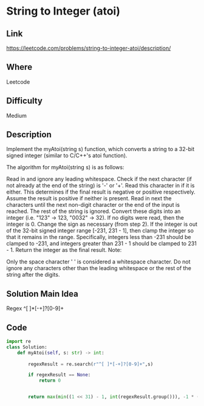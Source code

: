 # String to Integer (atoi)

## Link

https://leetcode.com/problems/string-to-integer-atoi/description/

## Where

Leetcode

## Difficulty

Medium

## Description

Implement the myAtoi(string s) function, which converts a string to a 32-bit signed integer (similar to C/C++'s atoi function).

The algorithm for myAtoi(string s) is as follows:

Read in and ignore any leading whitespace.
Check if the next character (if not already at the end of the string) is '-' or '+'. Read this character in if it is either. This determines if the final result is negative or positive respectively. Assume the result is positive if neither is present.
Read in next the characters until the next non-digit character or the end of the input is reached. The rest of the string is ignored.
Convert these digits into an integer (i.e. "123" -> 123, "0032" -> 32). If no digits were read, then the integer is 0. Change the sign as necessary (from step 2).
If the integer is out of the 32-bit signed integer range [-231, 231 - 1], then clamp the integer so that it remains in the range. Specifically, integers less than -231 should be clamped to -231, and integers greater than 231 - 1 should be clamped to 231 - 1.
Return the integer as the final result.
Note:

Only the space character ' ' is considered a whitespace character.
Do not ignore any characters other than the leading whitespace or the rest of the string after the digits.

## Solution Main Idea

Regex ^[ ]\*[-+]?[0-9]+


## Code

```python
import re
class Solution:
    def myAtoi(self, s: str) -> int:
        
        regexResult = re.search(r"^[ ]*[-+]?[0-9]+",s)

        if regexResult == None:
            return 0


        return max(min((1 << 31) - 1, int(regexResult.group())), -1 * (1 << 31))



        



```
